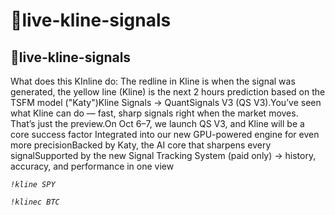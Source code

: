 # 🎰live-kline-signals

## 🎰live-kline-signals

What does this KInline do: The redline in Kline is when the signal was generated, the yellow line (Kline) is the next 2 hours prediction based on the TSFM model ("Katy")Kline Signals → QuantSignals V3 (QS V3).You’ve seen what Kline can do — fast, sharp signals right when the market moves. That’s just the preview.On Oct 6–7, we launch QS V3, and Kline will be a core success factor​ Integrated into our new GPU-powered engine for even more precisionBacked by Katy, the AI core that sharpens every signalSupported by the new Signal Tracking System (paid only) → history, accuracy, and performance in one view

_`!kline SPY`_   &#x20;

_`!klinec BTC`_
